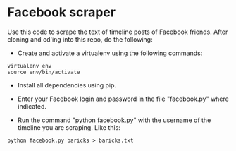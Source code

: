 # Facebook scraper

Use this code to scrape the text of timeline posts of Facebook friends. After cloning and cd'ing into this repo, do the following:

* Create and activate a virtualenv using the following commands:
```
virtualenv env
source env/bin/activate
```

* Install all dependencies using pip.

* Enter your Facebook login and password in the file "facebook.py" where indicated.

* Run the command "python facebook.py" with the username of the timeline you are scraping. Like this:
```
python facebook.py baricks > baricks.txt
```
